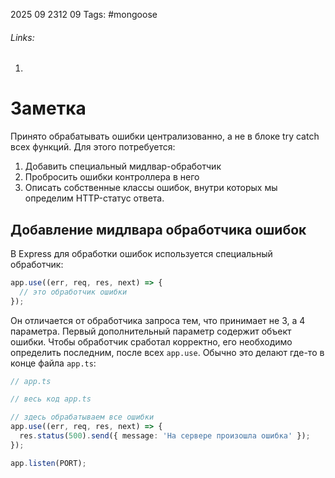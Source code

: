 2025 09 2312 09
Tags: #mongoose 
###### Links: 
1) 
# Заметка
Принято обрабатывать ошибки централизованно, а не в блоке try catch всех функций. Для этого потребуется:
1) Добавить специальный мидлвар-обработчик
2) Пробросить ошибки контроллера в него
3) Описать собственные классы ошибок, внутри которых мы определим HTTP-статус ответа.
## Добавление мидлвара обработчика ошибок
В Express для обработки ошибок используется специальный обработчик:
```ts
app.use((err, req, res, next) => {
  // это обработчик ошибки
});
```
Он отличается от обработчика запроса тем, что принимает не 3, а 4 параметра. Первый дополнительный параметр содержит объект ошибки.
Чтобы обработчик сработал корректно, его необходимо определить последним, после всех `app.use`. Обычно это делают где-то в конце файла `app.ts`:
```ts
// app.ts

// весь код app.ts

// здесь обрабатываем все ошибки
app.use((err, req, res, next) => {
  res.status(500).send({ message: 'На сервере произошла ошибка' });
});

app.listen(PORT);
```